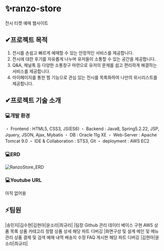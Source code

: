 # ✨ranzo-store

전시 티켓 예매 웹사이트
  
  
  
## ✔프로젝트 목적
  
1. 전시를 손쉽고 빠르게 예매할 수 있는 안정적인 서비스를 제공합니다.
2. 전시에 대한 후기를 자유롭게 나누며 유저들이 소통할 수 있는 공간을 제공합니다.
3. Q&A, 채널톡 등 다양한 소통창구 마련으로 유저의 문제를 쉽고 편리하게 해결하는 서비스를 제공합니다.
4. 마이페이지를 통한 찜 기능으로 관심 있는 전시를 목록화하여 나만의 위시리스트를 제공합니다.
  
  
  
## ✔프로젝트 기술 소개

### 💻개발 환경

・ Frontend : HTML5, CSS3, JS(ES6)
・ Backend : Java8, Spring5.2.22, JSP, Jquery, JSON, Ajax, Mybatis
・ DB : Oracle 11g XE
・ Web-Server : Apache Tomcat 9.0
・ IDE & Collaboration : STS3, Git
・ deployment : AWS EC2

### 💻ERD

![RanzoStore_ERD](https://user-images.githubusercontent.com/106068296/202441935-6b1f612e-2136-4d97-8d89-2c4582560fc7.png)

### 💻Youtube URL

아직 없어용




## ⚡팀원

|송민지|김수현|김현아|윤소라|최규리|
|팀장
Github 관리
데이터 베이스 구현
AWS
상품 목록
상품 카테고리 정렬
상품 상세
해당 파트 디버깅
|화면구성 및 설계
메인 및 메뉴 관리
상품 결제 및 검색
예매 내역
배송지 수정
FAQ 게시판
해당 파트 디버깅
|김현아|윤소라|최규리|
